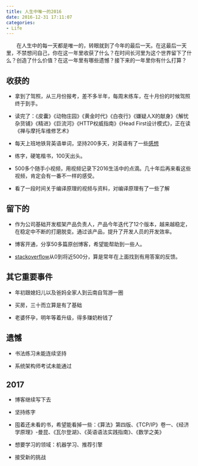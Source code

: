 ```yaml
---
title: 人生中唯一的2016
date: 2016-12-31 17:11:07
categories:
- Life
---
```


&emsp;&emsp;在人生中的每一天都是唯一的，转眼就到了今年的最后一天。在这最后一天里，不禁想问自己，你在这一年里收获了什么？在时间长河里为这个世界留下了什么？创造了什么价值？在这一年里有哪些遗憾？接下来的一年里你有什么打算？

## 收获的

- 拿到了驾照，从三月份报考，差不多半年，每周末练车，在十月份的时候驾照终于到手。

- 读完了：《皮囊》《动物庄园》《黄金时代》《白夜行》《嫌疑人X的献身》《解忧杂货铺》《精进》《巨流河》《HTTP权威指南》《Head First设计模式》，正在读《禅与摩托车维修艺术》

- 每天上班地铁背英语单词，坚持200多天，对英语有了一些<a href="http://muchstudy.com/2016/12/18/%E5%9D%9A%E6%8C%81%E4%B8%80%E5%B9%B4%E8%83%8C%E8%8B%B1%E8%AF%AD%E5%8D%95%E8%AF%8D%E7%9A%84%E6%80%BB%E7%BB%93/">感想</a>

- 练字，硬笔楷书，100天出头。

- 500多个随手小视频，用视频记录下2016生活中的点滴。几十年后再来看这些视频，肯定会有一番不一样的感受。

- 看了一段时间关于编译原理的视频与资料，对编译原理有了一些了解


## 留下的

- 作为公司基础开发框架产品负责人，产品今年迭代了12个版本，越来越稳定，在稳定中不断的打磨脱变。通过该产品，提升了开发人员的开发效率。

- 博客开通，分享50多篇原创博客，希望能帮助到一些人。

- <a href="http://stackoverflow.com/users/3995834/ying-yi">stackoverflow</a>从0到将近500分，算是常年在上面找到有用答案的反馈。


## 其它重要事件

- 年初跟媳妇儿以及爸妈全家人到云南自驾游一圈

- 买房，三十而立算是有了基础

- 老婆怀孕，明年等着升级，得多赚奶粉钱了


## 遗憾

- 书法练习未能连续坚持

- 系统架构师考试未能通过

## 2017

- 博客继续写下去

- 坚持练字

- 囤着还未看的书，希望能看掉一些：《算法》第四版、《TCP/IP》卷一、《经济学原理》-曼昆、《瓦尔登湖》、《英语语法实践指南》、《数学之美》

- 想要学习的领域：机器学习、推荐引擎

- 接受新的挑战
